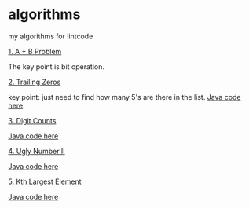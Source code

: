 # algorithms
my algorithms for lintcode

[1. A + B Problem](https://github.com/Fan-Wang-nl/algorithms/blob/master/APlusB.Java)

The key point is bit operation.

[2. Trailing Zeros](https://github.com/Fan-Wang-nl/algorithms/blob/master/TrailingZeros.py)

key point: just need to find how many 5's are there in the list.
[Java code here](https://github.com/Fan-Wang-nl/algorithms/blob/master/TrailingZeros.java)

[3. Digit Counts](https://github.com/Fan-Wang-nl/algorithms/blob/master/digitsCounts.py)

[Java code here](https://github.com/Fan-Wang-nl/algorithms/blob/master/digitsCounts.java)

[4. Ugly Number II](https://github.com/Fan-Wang-nl/algorithms/blob/master/uglyNumber.py)

[Java code here](https://github.com/Fan-Wang-nl/algorithms/blob/master/uglyNumber.java)

[5. Kth Largest Element](https://github.com/Fan-Wang-nl/algorithms/blob/master/kthLargestElement.py)

[Java code here](https://github.com/Fan-Wang-nl/algorithms/blob/master/kthLargestElement.java)


